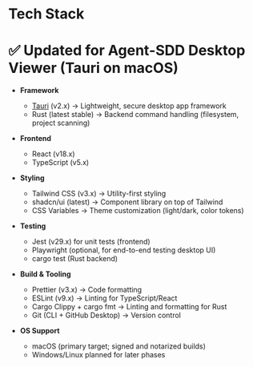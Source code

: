 # Tech Stack
# ✅ Updated for Agent-SDD Desktop Viewer (Tauri on macOS)

- **Framework**
  - [Tauri](https://tauri.app) (v2.x) → Lightweight, secure desktop app framework
  - Rust (latest stable) → Backend command handling (filesystem, project scanning)

- **Frontend**
  - React (v18.x)
  - TypeScript (v5.x)

- **Styling**
  - Tailwind CSS (v3.x) → Utility-first styling
  - shadcn/ui (latest) → Component library on top of Tailwind
  - CSS Variables → Theme customization (light/dark, color tokens)

- **Testing**
  - Jest (v29.x) for unit tests (frontend)
  - Playwright (optional, for end-to-end testing desktop UI)
  - cargo test (Rust backend)

- **Build & Tooling**
  - Prettier (v3.x) → Code formatting
  - ESLint (v9.x) → Linting for TypeScript/React
  - Cargo Clippy + cargo fmt → Linting and formatting for Rust
  - Git (CLI + GitHub Desktop) → Version control

- **OS Support**
  - macOS (primary target; signed and notarized builds)
  - Windows/Linux planned for later phases
